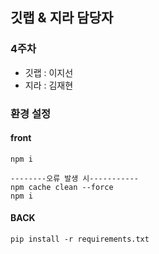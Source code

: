 ## 깃랩 & 지라 담당자

### 4주차

- 깃랩 : 이지선
- 지라 : 김재현



### 환경 설정

#### front

```
npm i

--------오류 발생 시-----------
npm cache clean --force
npm i
```



#### BACK

```
pip install -r requirements.txt
```

